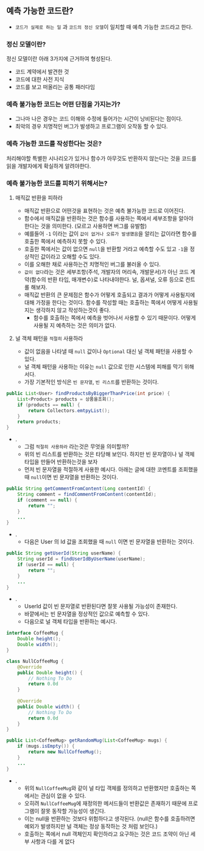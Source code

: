 ## 예측 가능한 코드란?

- `코드가 실제로 하는 일` 과 `코드의 정신 모델`이 일치할 때 예측 가능한 코드라고 한다.

### 정신 모델이란?

정신 모델이란 아래 3가지에 근거하여 형성된다.
- 코드 계약에서 발견한 것
- 코드에 대한 사전 지식
- 코드를 보고 떠올리는 공통 패러다임

### 예측 불가능한 코드는 어떤 단점을 가지는가?

- 그나마 나은 경우는 코드 이해와 수정에 들어가는 시간이 낭비된다는 점이다.
- 최악의 경우 치명적인 버그가 발생하고 프로그램이 오작동 할 수 있다.

### 예측 가능한 코드를 작성한다는 것은?

처리해야할 특별한 시나리오가 있거나 함수가 아무것도 반환하지 않는다는 것을 코드를 읽을 개발자에게 확실하게 알려야한다.

### 예측 불가능한 코드를 피하기 위해서는?

1. 매직값 반환을 피하라
    - 매직값 반환으로 어떤것을 표현하는 것은 예측 불가능한 코드로 이어진다.
    - 함수에서 매직값을 반환하는 것은 함수를 사용하는 쪽에서 세부조항을 알아야 한다는 것을 의미한다. (모르고 사용하면 버그를 유발함)
    - 예를들어 `-1` 이라는 값이 `값이 없거나 오류가 발생헀음`을 알리는 값이라면 함수를 호출한 쪽에서 예측하지 못할 수 있다.
    - 호출한 쪽에서는 값이 없으면 `null`을 반환할 거라고 예측할 수도 있고 `-1`을 정상적인 값이라고 오해할 수도 있다.
    - 이를 오해한 채로 사용하는건 치명적인 버그를 불러올 수 있다.
    - `값이 없다`라는 것은 세부조항(주석, 개발자의 머리속, 개발문서)가 아닌 코드 계약(함수의 반환 타입, 매개변수)로 나타내야한다. 널, 옵셔널, 오류 등으로 컨트롤 해보자.
    - 매직값 반환의 큰 문제점은 함수가 어떻게 호출되고 결과가 어떻게 사용될지에 대해 가정을 한다는 것이다. 함수를 작성할 때는 호출하는 쪽에서 어떻게 사용될 지는 생각하지 않고 작성하는것이 좋다.
      + 함수를 호출하는 쪽에서 예측을 벗어나서 사용할 수 있기 때문이다. 어떻게 사용될 지 예측하는 것은 의미가 없다.

2. 널 객체 패턴을 `적절히` 사용하라
    - 값이 없음을 나타낼 때 `null` 값이나 `Optional` 대신 널 객체 패턴을 사용할 수 있다.
    - 널 객체 패턴을 사용하는 이유는 `null` 값으로 인한 시스템에 피해를 막기 위해서다.
    - 가장 기본적인 방식은 `빈 문자열`, `빈 리스트`를 반환하는 것이다.

```java
public List<User> findProductsByBiggerThanPrice(int price) {
    List<Product> products = 상품을조회();
    if (products == null) {
        return Collectors.emtpyList();
    }
    return products;
}
```

+ .
   - 그럼 `적절히 사용하라` 라는것은 무엇을 의미할까?  
   - 위의 빈 리스트를 반환하는 것은 타당해 보인다. 하지만 빈 문자열이나 널 객체 타입을 만들어 반환하는것을 보자
   - 먼저 빈 문자열을 적절하게 사용한 예시다. 아래는 글에 대한 코멘트를 조회했을 때 `null`이면 빈 문자열을 반환하는 것이다.

```java
public String getCommentFromContent(Long contentId) {
    String comment = findCommentFromContent(contentId);
    if (comment == null) {
        return "";
    }
    ...
}
```
+ .
    - 다음은 User 의 Id 값을 조회했을 때 `null` 이면 빈 문자열을 반환하는 것이다.

```java
public String getUserId(String userName) {
    String userId = findUserIdByUserName(userName);
    if (userId == null) {
        return "";
    }
    ...
}
```

+ .
    - UserId 값이 빈 문자열로 반환된다면 잘못 사용될 가능성이 존재한다.
    - 바깥에서는 빈 문자열을 정상적인 값으로 예측할 수 있다.
    - 다음으로 널 객체 타입을 반환하는 예시다.

```java
interface CoffeeMug {
    Double height();
    Double width();
}

class NullCoffeeMug {
    @Override
    public Double height() {
        // Nothing To Do
        return 0.0d
    }
    
    @Override
    public Double width() {
        // Nothing To Do
        return 0.0d
    }
}

public List<CoffeeMug> getRandomMug(List<CoffeeMug> mugs) {
    if (mugs.isEmpty()) {
        return new NullCoffeeMug();
    }
    ...
}
```

+ .
    - 위의 `NullCoffeeMug`와 같이 널 타입 객체를 정의하고 반환했지만 호출하는 쪽에서는 관심이 없을 수 있다.
    - 오히려 `NullCoffeeMug`에 재정의한 메서드들이 반환값은 존재하기 때문에 프로그램이 잘못 동작할 가능성이 생긴다.
    - 이는 null을 반환하는 것보다 위험하다고 생각된다. (null은 함수를 호출하려면 예외가 발생하지만 널 객체는 정상 동작하는 것 처럼 보인다.)
    - 호출하는 쪽에서 null 객체인지 확인하라고 요구하는 것은 코드 조약이 아닌 세부 사항과 다를 게 없다

